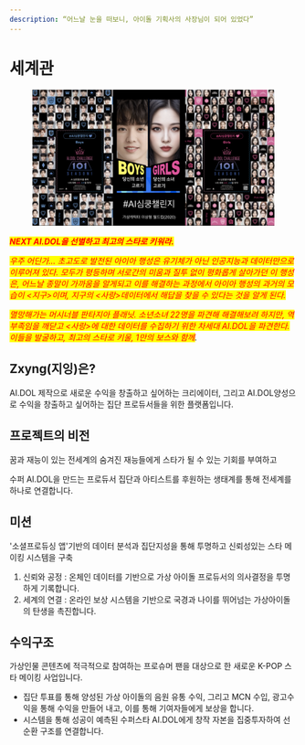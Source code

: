 ```yaml
---
description: “어느날 눈을 떠보니, 아이돌 기획사의 사장님이 되어 있었다”
---
```


# 세계관

<figure><img src="../../.gitbook/assets/image.png" alt=""><figcaption></figcaption></figure>

_<mark style="color:red;">**NEXT AI.DOL을 선별하고 최고의 스타로 키워라.**</mark>_&#x20;

_<mark style="color:red;">우주 어딘가… 초고도로 발전된 아이아 행성은 유기체가 아닌 인공지능과 데이터만으로 이루어져 있다. 모두가 평등하며 서로간의 미움과 질투 없이 평화롭게 살아가던 이 행성은, 어느날 종말이 가까움을 알게되고 이를 해결하는 과정에서 아이아 행성의 과거의 모습이 <지구>이며, 지구의 <사랑>데이터에서 해답을 찾을 수 있다는 것을 알게 된다.</mark>_

_<mark style="color:red;">멸망해가는 머시너블 판타지아 플래닛. 소년소녀 22명을 파견해 해결해보려 하지만, 역부족임을 깨닫고 <사랑>에 대한 데이터를 수집하기 위한 차세대 AI.DOL을 파견한다. 이들을 발굴하고, 최고의 스타로 키울, 1만의 보스와 함께</mark>._

## Zxyng(지잉)은?

AI.DOL 제작으로 새로운 수익을 창출하고 싶어하는 크리에이터, 그리고 AI.DOL양성으로 수익을 창출하고 싶어하는  집단 프로듀서들을 위한 플랫폼입니다.

## 프로젝트의 비전

꿈과 재능이 있는 전세계의 숨겨진 재능들에게 스타가 될 수 있는 기회를 부여하고

수퍼 AI.DOL을 만드는 프로듀서 집단과 아티스트를 후원하는 생태계를 통해 전세계를 하나로 연결합니다.

## 미션

'소셜프로듀싱 앱'기반의 데이터 분석과 집단지성을 통해 투명하고 신뢰성있는 스타 메이킹 시스템을 구축

1. 신뢰와 공정 : 온체인 데이터를 기반으로 가상 아이돌 프로듀서의 의사결정을 투명하게 기록합니다. &#x20;
2. 세계의 연결 : 온라인 보상 시스템을 기반으로 국경과 나이를 뛰어넘는 가상아이돌의 탄생을 촉진합니다.

## 수익구조

가상인물 콘텐츠에 적극적으로 참여하는 프로슈머 팬을 대상으로 한 새로운 K-POP 스타 메이킹 사업입니다.&#x20;

* 집단 투표를 통해 양성된 가상 아이돌의 음원 유통 수익, 그리고 MCN 수입, 광고수익을 통해 수익을 만들어 내고, 이를 통해 기여자들에게 보상을 합니다.&#x20;
* 시스템을 통해 성공이 예측된 수퍼스타 AI.DOL에게 창작 자본을 집중투자하여 선순환 구조를 연결합니다.

